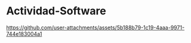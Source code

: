 # Actividad-Software

https://github.com/user-attachments/assets/5b188b79-1c19-4aaa-9971-744e183004a1

